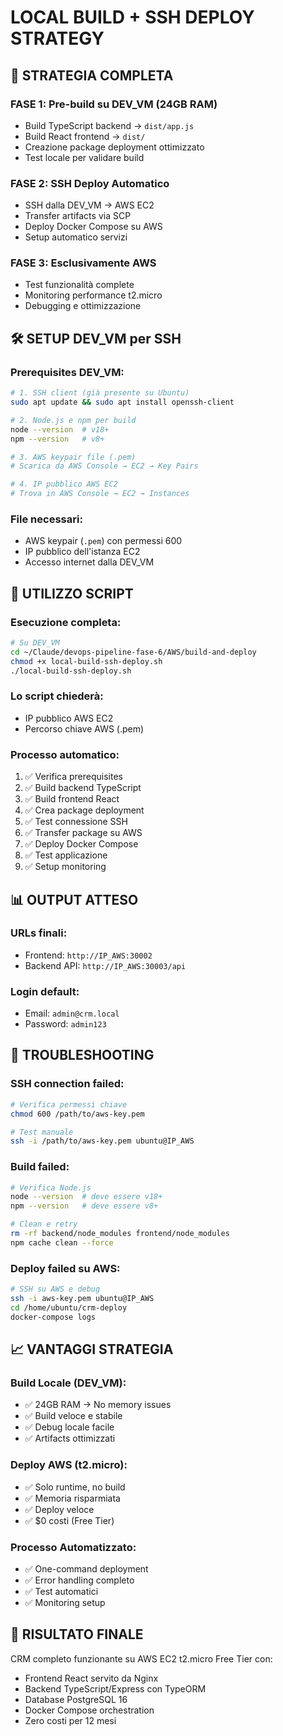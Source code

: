 # LOCAL BUILD + SSH DEPLOY STRATEGY

## 🎯 STRATEGIA COMPLETA

### **FASE 1: Pre-build su DEV_VM (24GB RAM)**
- Build TypeScript backend → `dist/app.js`
- Build React frontend → `dist/`
- Creazione package deployment ottimizzato
- Test locale per validare build

### **FASE 2: SSH Deploy Automatico**
- SSH dalla DEV_VM → AWS EC2 
- Transfer artifacts via SCP
- Deploy Docker Compose su AWS
- Setup automatico servizi

### **FASE 3: Esclusivamente AWS**
- Test funzionalità complete
- Monitoring performance t2.micro
- Debugging e ottimizzazione

## 🛠️ **SETUP DEV_VM per SSH**

### **Prerequisites DEV_VM:**
```bash
# 1. SSH client (già presente su Ubuntu)
sudo apt update && sudo apt install openssh-client

# 2. Node.js e npm per build
node --version  # v18+
npm --version   # v8+

# 3. AWS keypair file (.pem) 
# Scarica da AWS Console → EC2 → Key Pairs

# 4. IP pubblico AWS EC2
# Trova in AWS Console → EC2 → Instances
```

### **File necessari:**
- AWS keypair (`.pem`) con permessi 600
- IP pubblico dell'istanza EC2
- Accesso internet dalla DEV_VM

## 🚀 **UTILIZZO SCRIPT**

### **Esecuzione completa:**
```bash
# Su DEV_VM
cd ~/Claude/devops-pipeline-fase-6/AWS/build-and-deploy
chmod +x local-build-ssh-deploy.sh
./local-build-ssh-deploy.sh
```

### **Lo script chiederà:**
- IP pubblico AWS EC2
- Percorso chiave AWS (.pem)

### **Processo automatico:**
1. ✅ Verifica prerequisites
2. ✅ Build backend TypeScript
3. ✅ Build frontend React  
4. ✅ Crea package deployment
5. ✅ Test connessione SSH
6. ✅ Transfer package su AWS
7. ✅ Deploy Docker Compose
8. ✅ Test applicazione
9. ✅ Setup monitoring

## 📊 **OUTPUT ATTESO**

### **URLs finali:**
- Frontend: `http://IP_AWS:30002`
- Backend API: `http://IP_AWS:30003/api`

### **Login default:**
- Email: `admin@crm.local`
- Password: `admin123`

## 🔧 **TROUBLESHOOTING**

### **SSH connection failed:**
```bash
# Verifica permessi chiave
chmod 600 /path/to/aws-key.pem

# Test manuale
ssh -i /path/to/aws-key.pem ubuntu@IP_AWS
```

### **Build failed:**
```bash
# Verifica Node.js
node --version  # deve essere v18+
npm --version   # deve essere v8+

# Clean e retry
rm -rf backend/node_modules frontend/node_modules
npm cache clean --force
```

### **Deploy failed su AWS:**
```bash
# SSH su AWS e debug
ssh -i aws-key.pem ubuntu@IP_AWS
cd /home/ubuntu/crm-deploy
docker-compose logs
```

## 📈 **VANTAGGI STRATEGIA**

### **Build Locale (DEV_VM):**
- ✅ 24GB RAM → No memory issues
- ✅ Build veloce e stabile
- ✅ Debug locale facile
- ✅ Artifacts ottimizzati

### **Deploy AWS (t2.micro):**
- ✅ Solo runtime, no build
- ✅ Memoria risparmiata
- ✅ Deploy veloce
- ✅ $0 costi (Free Tier)

### **Processo Automatizzato:**
- ✅ One-command deployment
- ✅ Error handling completo
- ✅ Test automatici
- ✅ Monitoring setup

## 🎉 **RISULTATO FINALE**

CRM completo funzionante su AWS EC2 t2.micro Free Tier con:
- Frontend React servito da Nginx
- Backend TypeScript/Express con TypeORM
- Database PostgreSQL 16
- Docker Compose orchestration
- Zero costi per 12 mesi
